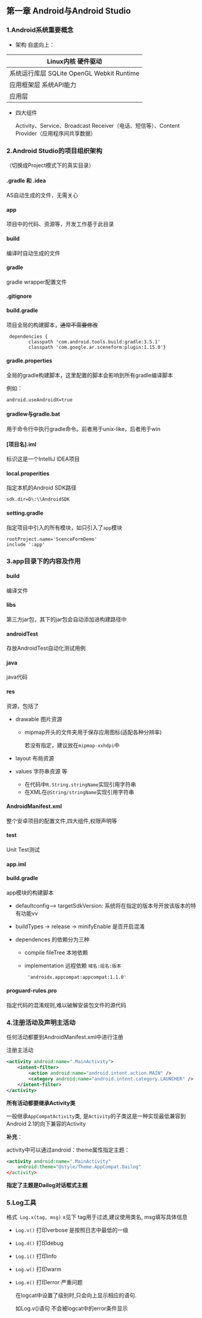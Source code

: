 

<!-- toc -->

## 第一章 Android与Android Studio

### 1.Android系统重要概念

* 架构 自底向上：

| Linux内核 硬件驱动                        |
| ----------------------------------------- |
| 系统运行库层 SQLite OpenGL Webkit Runtime |
| 应用框架层 系统API能力                    |
| 应用层                                    |

* 四大组件

  Activity、Service、Broadcast Receiver（电话、短信等）、Content Provider（应用程序间共享数据）

### 2.Android Studio的项目组织架构

（切换成Project模式下的真实目录）

####  .gradle 和 .idea

AS自动生成的文件，无需关心

#### app

项目中的代码、资源等，开发工作基于此目录

#### build

编译时自动生成的文件

#### gradle

gradle wrapper配置文件

#### .gitignore

#### build.gradle

项目全局的构建脚本，~~通常不需要修改~~

```
 dependencies {
        classpath 'com.android.tools.build:gradle:3.5.1'
        classpath 'com.google.ar.sceneform:plugin:1.15.0'}
```



#### gradle.properties

全局的gradle构建脚本，这里配置的脚本会影响到所有gradle编译脚本

例如：

```
android.useAndroidX=true
```

#### gradlew与gradle.bat

用于命令行中执行gradle命令。前者用于unix-like，后者用于win

#### [项目名].iml

标识这是一个IntelliJ IDEA项目

#### local.properities

指定本机的Android SDK路径

```
sdk.dir=D\:\\AndroidSDK
```

#### setting.gradle

指定项目中引入的所有模块，如只引入了`app`模块

```
rootProject.name='ScenceFormDemo'
include ':app'
```

### 3.app目录下的内容及作用

#### build

编译文件

#### libs

第三方jar包，其下的jar包会自动添加进构建路径中

#### androidTest

存放AndroidTest自动化测试用例

#### java

java代码

#### res

资源，包括了

* drawable 图片资源

  * mipmap开头的文件夹用于保存应用图标(适配各种分辨率)

    若没有指定，建议放在`mipmap-xxhdpi`中

* layout 布局资源

* values 字符串资源 等

  * 在代码中`R.String.stringName`实现引用字符串
  * 在XML在`@String/stringName`实现引用字符串

#### AndroidManifest.xml

整个安卓项目的配置文件,四大组件,权限声明等

#### test

Unit Test测试

#### app.iml

#### build.gradle

app模块的构建脚本

* defaultconfig--> targetSdkVersion: 系统将在指定的版本号开放该版本的特有功能vv

* buildTypes -> release -> minifyEnable 是否开启混淆

* dependences 的依赖分为三种

  * compile fileTree 本地依赖

  * implementation 远程依赖   `域名:组名:版本`

    ```
     'androidx.appcompat:appcompat:1.1.0'
    ```

#### proguard-rules.pro

指定代码的混淆规则,难以破解安装包文件的源代码

### 4.注册活动及声明主活动

任何活动都要到AndroidManifest.xml中进行注册

注册主活动

```xml
<activity android:name=".MainActivity">
    <intent-filter>
        <action android:name="android.intent.action.MAIN" />
        <category android:name="android.intent.category.LAUNCHER" />
    </intent-filter>
</activity>
```

**所有活动都要继承Activity类**

一般继承`AppCompatActivity`类, 是`Activity`的子类这是一种实现最低兼容到Android 2.1的向下兼容的Activity

**补充**：

activity中可以通过android：theme属性指定主题：

```xml
<activity android:name=".MainActivity"
    android:theme="@style/Theme.AppCompat.Dailog"
</activity>
```

**指定了主题是Dailog对话框式主题**

### 5.Log工具

格式` Log.x(tag, msg)` x见下  tag用于过滤,建议使用类名, msg填写具体信息                                                                                                                                                                                                                                                                                                                                                                                                                                                                                                                                                                                                                                                      

* `Log.v()`  打印verbose 是按照日志中最低的一级

* `Log.d()`  打印debug

* `Log.i()`  打印info

* `Log.w()`  打印warm

* `Log.e()`  打印error 严重问题

  在logcat中设置了级别时,只会向上显示相应的语句.

  如Log.v()语句 不会被logcat中的error条件显示

  